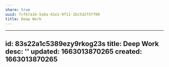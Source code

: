 ```yaml
---
share: true
uuid: fcfb7a16-5a8a-41e1-9f11-1bc5d2f5ff00
title: Deep Work
---
```

---
id: 83s22a1c5389ezy9rkog23s
title: Deep Work
desc: ''
updated: 1663013870265
created: 1663013870265
---